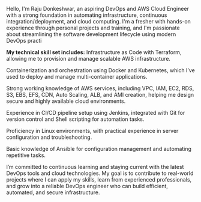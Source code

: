 Hello, I'm Raju Donkeshwar, an aspiring DevOps and AWS Cloud Engineer with a strong foundation in automating infrastructure, continuous integration/deployment, 
and cloud computing. I'm a fresher with hands-on experience through personal projects and training, and I'm passionate about streamlining the software development 
lifecycle using modern DevOps practi


**My technical skill set includes:**
Infrastructure as Code with Terraform, allowing me to provision and manage scalable AWS infrastructure.

Containerization and orchestration using Docker and Kubernetes, which I’ve used to deploy and manage multi-container applications.

Strong working knowledge of AWS services, including VPC, IAM, EC2, RDS, S3, EBS, EFS, CDN, Auto Scaling, ALB, and AMI creation, 
helping me design secure and highly available cloud environments.

Experience in CI/CD pipeline setup using Jenkins, integrated with Git for version control and Shell scripting for automation tasks.

Proficiency in Linux environments, with practical experience in server configuration and troubleshooting.

Basic knowledge of Ansible for configuration management and automating repetitive tasks.

I’m committed to continuous learning and staying current with the latest DevOps tools and cloud technologies. 
My goal is to contribute to real-world projects where I can apply my skills, learn from experienced professionals, 
and grow into a reliable DevOps engineer who can build efficient, automated, and secure infrastructure.
